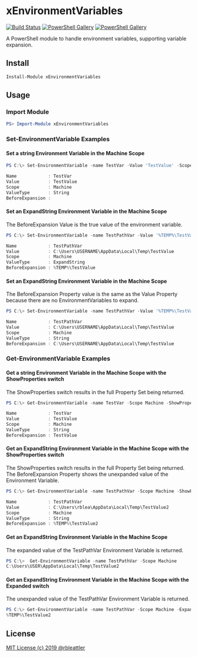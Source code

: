 # xEnvironmentVariables

[![Build Status](https://rableattler.visualstudio.com/xEnvironmentVariables/_apis/build/status/xEnvironmentVariables?branchName=master)](https://rableattler.visualstudio.com/xEnvironmentVariables/_build/latest?definitionId=1&branchName=master)
[![PowerShell Gallery](https://img.shields.io/powershellgallery/v/xEnvironmentVariables)](https://www.powershellgallery.com/packages/xEnvironmentVariables/)
[![PowerShell Gallery](https://img.shields.io/powershellgallery/p/xEnvironmentVariables)](https://www.powershellgallery.com/packages/xEnvironmentVariables/)

A PowerShell module to handle environment variables,  supporting variable expansion.

## Install

```powershell
Install-Module xEnvironmentVariables
```

## Usage

### Import Module
```powershell
PS> Import-Module xEnvironmentVariables
```
### Set-EnvironmentVariable Examples

#### Set a string Environment Variable in the Machine Scope
```powershell
PS C:\> Set-EnvironmentVariable -name TestVar -Value 'TestValue' -Scope Machine -ValueType String -Inherit Auto

Name            : TestVar
Value           : TestValue
Scope           : Machine
ValueType       : String
BeforeExpansion :
```

#### Set an ExpandString Environment Variable in the Machine Scope
The BeforeExpansion Value is the true value of the environment variable.

```powershell
PS C:\> Set-EnvironmentVariable -name TestPathVar -Value '%TEMP%\TestValue' -Scope Machine -ValueType ExpandString -Inherit Auto

Name            : TestPathVar
Value           : C:\Users\USERNAME\AppData\Local\Temp\TestValue
Scope           : Machine
ValueType       : ExpandString
BeforeExpansion : %TEMP%\TestValue
```

#### Set an ExpandString Environment Variable in the Machine Scope
The BeforeExpansion Property value is the same as the Value Property because there are no EnvironmentVariables to expand.

```powershell
PS C:\> Set-EnvironmentVariable -name TestPathVar -Value '%TEMP%\TestValue' -Scope Machine -ValueType String -Inherit Auto

Name            : TestPathVar
Value           : C:\Users\USERNAME\AppData\Local\Temp\TestValue
Scope           : Machine
ValueType       : String
BeforeExpansion : C:\Users\USERNAME\AppData\Local\Temp\TestValue
```
### Get-EnvironmentVariable Examples

#### Get a string Environment Variable in the Machine Scope with the ShowProperties switch
The ShowProperties switch results in the full Property Set being returned.

```powershell
PS C:\> Get-EnvironmentVariable -name TestVar -Scope Machine -ShowProperties

Name            : TestVar
Value           : TestValue
Scope           : Machine
ValueType       : String
BeforeExpansion : TestValue
```

#### Get an ExpandString Environment Variable in the Machine Scope with the ShowProperties switch
The ShowProperties switch results in the full Property Set being returned. The BeforeExpansion Property shows the unexpanded value of the Environment Variable.

```powershell
PS C:\> Get-EnvironmentVariable -name TestPathVar -Scope Machine -ShowProperties

Name            : TestPathVar
Value           : C:\Users\rblea\AppData\Local\Temp\TestValue2
Scope           : Machine
ValueType       : String
BeforeExpansion : %TEMP%\TestValue2
```

#### Get an ExpandString Environment Variable in the Machine Scope
The expanded value of the TestPathVar Environment Variable is returned.

```powershell
PS C:\>  Get-EnvironmentVariable -name TestPathVar -Scope Machine
C:\Users\USER\AppData\Local\Temp\TestValue2
```

#### Get an ExpandString Environment Variable in the Machine Scope with the Expanded switch
The unexpanded value of the TestPathVar Environment Variable is returned.

```powershell
PS C:\> Get-EnvironmentVariable -name TestPathVar -Scope Machine -Expanded
%TEMP%\TestValue2
```



## License

[MIT License (c) 2019 @rbleattler](LICENSE.txt)
